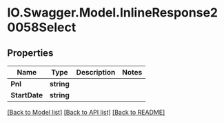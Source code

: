 # IO.Swagger.Model.InlineResponse20058Select
## Properties

Name | Type | Description | Notes
------------ | ------------- | ------------- | -------------
**Pnl** | **string** |  | 
**StartDate** | **string** |  | 

[[Back to Model list]](../README.md#documentation-for-models) [[Back to API list]](../README.md#documentation-for-api-endpoints) [[Back to README]](../README.md)

